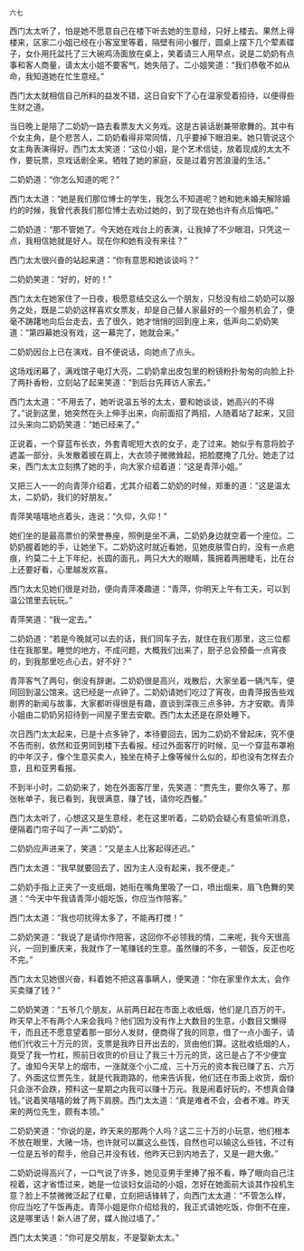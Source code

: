     六七 

   西门太太听了，怕是她不愿意自己在楼下听去她的生意经，只好上楼去。果然上得楼来，区家二小姐已经在小客室里等着，隔壁有间小餐厅，圆桌上摆下几个荤素碟子，女仆用托盆托了三大碗鸡汤面放在桌上，笑着请三人用早点，说是二奶奶有点事和客人商量，请太太小姐不要客气，她失陪了。二小姐笑道：“我们恭敬不如从命，我知道她在忙生意经。”

   西门太太就相信自己所料的益发不错，这日自安下了心在温家受着招待，以便得些生财之道。

   当日晚上是陪了二奶奶一路去看票友大义务戏。这是古装话剧兼带歌舞的。其中有个女主角，是个悲苦人，二奶奶看得非常同情，几乎要掉下眼泪来。她只管说这个女主角表演得好。西门太太笑道：“这位小姐，是个艺术信徒，放着现成的太太不作，要玩票，京戏话剧全来。牺牲了她的家庭，反是过着穷苦浪漫的生活。”

   二奶奶道：“你怎么知道的呢？”

   西门太太道：“她是我们那位博士的学生，我怎么不知道呢？她和她未婚夫解除婚约的时候，我曾代表我们那位博士去劝过她的，到了现在她也许有点后悔吧。”

   二奶奶道：“那不管她了。今天她在戏台上的表演，让我掉了不少眼泪，只凭这一点，我相信她就是好人。现在你和她有没有来往？”

   西门太太很兴奋的站起来道：“你有意思和她谈谈吗？”

   二奶奶笑道：“好的，好的！”

   西门太太在她家住了一日夜，极愿意结交这么一个朋友，只愁没有给二奶奶可以服务之处，既是二奶奶这样喜欢女票友，却是自己替人家最好的一个服务机会了，便毫不踌躇地向后台走去，去了很久，她才悄悄的回到座上来，低声向二奶奶笑道：“第四幕她没有戏，这一幕完了，她就会来。”

   二奶奶因台上已在演戏，自不便说话，向她点了点头。

   这场戏闭幕了，满戏馆子电灯大亮，二奶奶拿出皮包里的粉镜粉扑匆匆的向脸上扑了两扑香粉，立刻站了起来笑道：“到后台先拜访人家去。”

   西门太太道：“不用去了，她听说温五爷的太太，要和她谈谈，她高兴的不得了。”说到这里，她突然在头上伸手出来，向前面招了两招，人随着站了起来，又回过头来向二奶奶笑道：“她已经来了。”

   正说着，一个穿蓝布长衣，外套青呢短大衣的女子，走了过来。她似乎有意将脸子遮盖一部分，头发散着披在肩上，大衣领子微微耸起，把脸腮掩了几分。她走了过来，西门太太立刻携了她的手，向大家介绍着道：“这是青萍小姐。”

   又把三人一一的向青萍介绍着，尤其介绍着二奶奶的时候，郑重的道：“这是温太太，二奶奶，我们的好朋友。”

   青萍笑嘻嘻地点着头，连说：“久仰，久仰！”

   她们坐的是最高票价的荣誉券座，照例是坐不满，二奶奶身边就空着一个座位。二奶奶握着她的手，让她坐下。二奶奶这时就近看她，见她皮肤雪白的，没有一点疤痕，约莫二十上下年纪，长圆的面孔，两只大大的眼睛，簇拥着两圈睫毛，比在台上还要好看，心里越发欢喜。

   西门太太见她们很是对劲，便向青萍凑趣道：“青萍，你明天上午有工夫，可以到温公馆里去玩玩。”

   青萍笑道：“我一定去。”

   二奶奶道：“若是今晚就可以去的话，我们同车子去，就住在我们那里，这三位都住在我那里。睡觉的地方，不成问题，大概我们出来了，厨子总会预备一点宵夜的，到我那里吃点心去，好不好？”

   青萍客气了两句，倒没有辞谢。二奶奶很是高兴，戏散后，大家坐着一辆汽车，便同回到温公馆来。这已经是一点钟了。二奶奶请她们吃过了宵夜，由青萍报告些戏剧界的新闻与故事，大家都听得很是有趣，直谈到深夜三点多钟，方才安歇。青萍小姐由二奶奶另招待到一间屋子里去安歇。西门太太还是在原处睡下。

   次日西门太太起来，已是十点多钟了，本待要回去，因为二奶奶不曾起床，究不便不告而别，依然和亚男同到楼下去看报。经过外面客厅的时候，见一个穿蓝布罩袍的中年汉子，像个生意买卖人，独坐在椅子上像等候什么似的，却也没有怎样去介意，且和亚男看报。

   不到半小时，二奶奶来了，她在外面客厅里，先笑道：“贾先生，要你久等了。那张帐单子，我已看到，我很满意，赚了钱，请你吃西餐。”

   西门太太听了，心想这又是生意经，老在这里听着，二奶奶会疑心有意偷听消息，便隔着门帘子叫了一声“二奶奶”。

   二奶奶应声进来了，笑道：“又是主人比客起得还迟。”

   西门太太道：“我早就要回去了，因为主人没有起来，我不便走。”

   二奶奶手指上正夹了一支纸烟，她衔在嘴角里吸了一口，喷出烟来，眉飞色舞的笑道：“今天中午我请青萍小姐吃饭，你应当作陪客。”

   西门太太道：“我也叨扰得太多了，不能再打搅！”

   二奶奶笑道：“我说了是请你作陪客，这回你不必领我的情，二来呢，我今天很高兴，一回到重庆来，我就作了一笔赚钱的生意。虽然赚的不多，一顿饭，反正也吃不完。”

   西门太太见她很兴奋，料着她不把这喜事瞒人，便笑道：“你在家里作太太，会作买卖赚了钱？”

   二奶奶笑道：“五爷几个朋友，从前两日起在市面上收纸烟，他们是几百万的干。昨天早上不有两个人来会我吗？他们因为没有作上大数目的生意，小数目又懒得干，而且还不愿意望着那一部分人发财，便商得了我的同意，借了一点小面子，请他们代收三十万元的货，支票是我昨日开出去的，货由他们算。这批收纸烟的人，竟受了我一竹杠，照前日收货的价目让了我三十万元的货，这已是占了不少便宜了。谁知今天早上的烟市，一涨就涨个小二成，三十万元的资本我已赚了五、六万了。外面这位贾先生，就是代我跑路的，他来告诉我，他们还在市面上收货，烟价只会涨不会跌，预料这一星期之内我可以赚十万元。我是闹着好玩的，不想真会赚钱。”说着笑嘻嘻的耸了两下肩膀。西门太太道：“真是难者不会，会者不难。昨天来的两位先生，颇有本领。”

   二奶奶笑道：“你说的是，昨天来的那两个人吗？这二三十万的小玩意，他们根本不放在眼里，大赌一场，也许就可以赢这么些饯，自然也可以输这么些钱，不过有一位是五爷的帮手，他自己并没有钱，他昨天已到内地去了，又是一趟大傲。”

   二奶奶说得高兴了，一口气说了许多，她见亚男手里捧了报不看，睁了眼向自己注视着，这才省悟过来，她是一位谈妇女运动的小姐，怎好在她面前大谈其作投机生意？脸上不禁微微泛起了红晕，立刻把话锋转了，向西门太太道：“不管怎么样，你应当吃了午饭再走。青萍小姐是你介绍给我的，我正式请她吃饭，你倒不在座，这是哪里话！新人进了房，媒人抛过墙了。”

   西门太太笑道：“你可是交朋友，不是娶新太太。”

